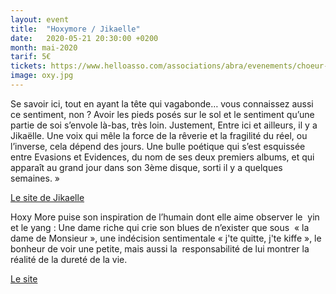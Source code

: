 ```yaml
---
layout: event
title:  "Hoxymore / Jikaelle"
date:   2020-05-21 20:30:00 +0200
month: mai-2020
tarif: 5€
tickets: https://www.helloasso.com/associations/abra/evenements/choeur-en-pente-spectacle-de-fin-d-annee-des-eleves-d-helene-piris
image: oxy.jpg
---
```


Se savoir ici, tout en ayant la tête qui vagabonde… vous connaissez aussi ce sentiment, non ? Avoir les pieds posés sur le sol et le sentiment qu’une partie de soi s’envole là-bas, très loin. Justement, Entre ici et ailleurs, il y a Jikaëlle. Une voix qui mêle la force de la rêverie et la fragilité du réel, ou l’inverse, cela dépend des jours. Une bulle poétique qui s’est esquissée entre Evasions et Evidences, du nom de ses deux premiers albums, et qui apparaît au grand jour dans son 3ème disque, sorti il y a quelques semaines. »

[Le site de Jikaelle](http://www.jikaelle.com/accueil.html)


Hoxy More puise son inspiration de l’humain dont elle aime observer le  yin et le yang : Une dame riche qui crie son blues de n’exister que sous  « la dame de Monsieur », une indécision sentimentale « j'te quitte, j'te kiffe », le bonheur de voir une petite, mais aussi la  responsabilité de lui montrer la réalité de la dureté de la vie.

[Le site](http://hoxymore.com/)
